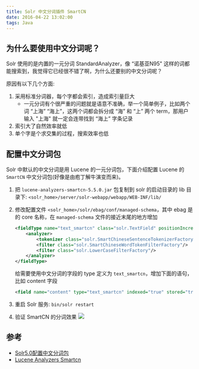```yaml
---
title: Solr 中文分词插件 SmartCN
date: 2016-04-22 13:02:00
tags: Java
---
```


## 为什么要使用中文分词呢？
Solr 使用的是内置的一元分词 StandardAnalyzer，像 “诺基亚N95" 这样的词都能搜索到，我觉得它已经很不错了啊，为什么还要别的中文分词呢？

<!--more-->

原因有以下几个方面:

1. 采用标准分词器，每个字都会索引，造成索引量巨大
    * 一元分词有个很严重的问题就是语意不准确，举一个简单例子，比如两个词 “上海” “海上”，这两个词都会拆分成 “海” 和 “上” 两个 term，那用户输入 "上海" 就一定会连带找到 “海上” 字条记录
2. 索引大了自然效率就低
3. 单个字是个求交集的过程，搜索效率也低

## 配置中文分词包
Solr 中默认的中文分词是用 Lucene 的一元分词包，下面介绍配置 Lucene 的 `SmartCN` 中文分词包(好像是由庖丁解牛演变而来)。

1. 把 `lucene-analyzers-smartcn-5.5.0.jar` 包复制到 solr 的启动目录的 lib 目录下:  `<solr_home>/server/solr-webapp/webapp/WEB-INF/lib/`
2. 修改配置文件 `<solr_home>/solr/ebag/conf/managed-schema`，其中 ebag 是的 core 名称，在 `managed-schema` 文件的接近末尾的地方增加

    ```xml
    <fieldType name="text_smartcn" class="solr.TextField" positionIncrementGap="100">
        <analyzer>
            <tokenizer class="solr.SmartChineseSentenceTokenizerFactory"/>
            <filter class="solr.SmartChineseWordTokenFilterFactory"/>
            <filter class="solr.LowerCaseFilterFactory"/>
        </analyzer>
    </fieldType>
    ```

    给需要使用中文分词的字段的 type 定义为 `text_smartcn`，增加下面的语句，比如 content 字段

    ```xml
    <field name="content" type="text_smartcn" indexed="true" stored="true"/>
    ```

3. 重启 Solr 服务: `bin/solr restart`
4. 验证 SmartCN 的分词效果
  ![](/img/solr/solr-smartcn.png)

## 参考
* [Solr5.0配置中文分词包](http://tec.5lulu.com/detail/110d2n2ehig5g8592.html)
* [Lucene Analyzers Smartcn](http://lucene.apache.org/core/6_0_0/analyzers-smartcn/)
